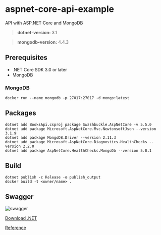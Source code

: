 # aspnet-core-api-example
API with ASP.NET Core and MongoDB

> **dotnet-version:** 3.1

> **mongodb-version:** 	4.4.3

## Prerequisites

* .NET Core SDK 3.0 or later
* MongoDB 

### MongoDB

``` 
docker run --name mongodb -p 27017:27017 -d mongo:latest
```

## Packages

```
dotnet add BooksApi.csproj package Swashbuckle.AspNetCore -v 5.5.0
dotnet add package Microsoft.AspNetCore.Mvc.NewtonsoftJson --version 3.1.9
dotnet add package MongoDB.Driver --version 2.11.3
dotnet add package Microsoft.AspNetCore.Diagnostics.HealthChecks --version 2.2.0
dotnet add package AspNetCore.HealthChecks.MongoDb --version 5.0.1

```

## Build

```
dotnet publish -c Release -o publish_output
docker build -t <owner/name> .
```

## Swagger

![swagger](https://i.imgur.com/uwcUnXC.png)

[Download .NET](https://dotnet.microsoft.com/download)

[Reference](https://docs.microsoft.com/en-us/aspnet/core/tutorials/first-mongo-app?view=aspnetcore-3.1&tabs=visual-studio-code#test-the-web-api)
